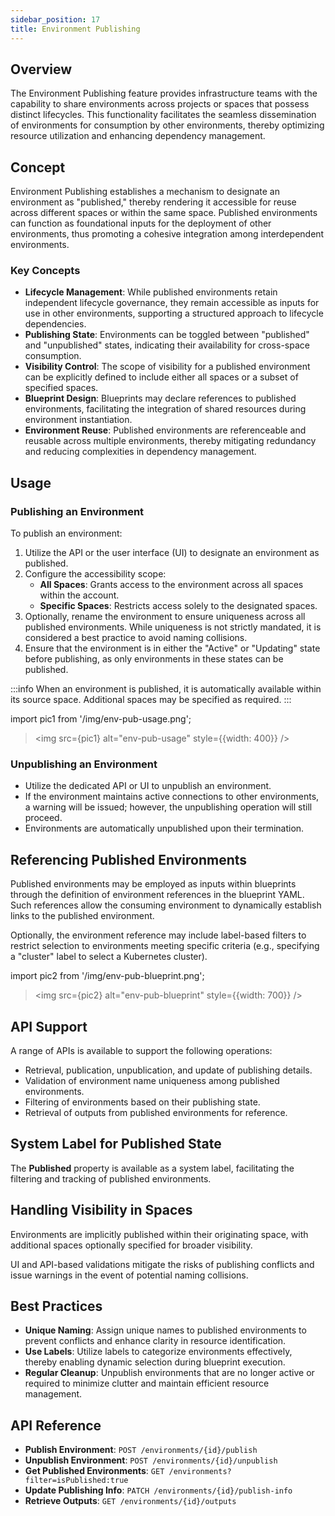 ```yaml
---
sidebar_position: 17
title: Environment Publishing
---
```


## Overview

The Environment Publishing feature provides infrastructure teams with the capability to share environments across projects or spaces that possess distinct lifecycles. This functionality facilitates the seamless dissemination of environments for consumption by other environments, thereby optimizing resource utilization and enhancing dependency management.

## Concept

Environment Publishing establishes a mechanism to designate an environment as "published," thereby rendering it accessible for reuse across different spaces or within the same space. Published environments can function as foundational inputs for the deployment of other environments, thus promoting a cohesive integration among interdependent environments.

### Key Concepts
- **Lifecycle Management**: While published environments retain independent lifecycle governance, they remain accessible as inputs for use in other environments, supporting a structured approach to lifecycle dependencies.
- **Publishing State**: Environments can be toggled between "published" and "unpublished" states, indicating their availability for cross-space consumption.
- **Visibility Control**: The scope of visibility for a published environment can be explicitly defined to include either all spaces or a subset of specified spaces.
- **Blueprint Design**: Blueprints may declare references to published environments, facilitating the integration of shared resources during environment instantiation.
- **Environment Reuse**: Published environments are referenceable and reusable across multiple environments, thereby mitigating redundancy and reducing complexities in dependency management.

## Usage

### Publishing an Environment

To publish an environment:

1. Utilize the API or the user interface (UI) to designate an environment as published.
2. Configure the accessibility scope:
   - **All Spaces**: Grants access to the environment across all spaces within the account.
   - **Specific Spaces**: Restricts access solely to the designated spaces.
3. Optionally, rename the environment to ensure uniqueness across all published environments. While uniqueness is not strictly mandated, it is considered a best practice to avoid naming collisions.
4. Ensure that the environment is in either the "Active" or "Updating" state before publishing, as only environments in these states can be published.

:::info
When an environment is published, it is automatically available within its source space. Additional spaces may be specified as required.
:::

import pic1 from '/img/env-pub-usage.png';

> <img src={pic1} alt="env-pub-usage" style={{width: 400}} />

### Unpublishing an Environment

- Utilize the dedicated API or UI to unpublish an environment.
- If the environment maintains active connections to other environments, a warning will be issued; however, the unpublishing operation will still proceed.
- Environments are automatically unpublished upon their termination.

## Referencing Published Environments

Published environments may be employed as inputs within blueprints through the definition of environment references in the blueprint YAML. Such references allow the consuming environment to dynamically establish links to the published environment.

Optionally, the environment reference may include label-based filters to restrict selection to environments meeting specific criteria (e.g., specifying a "cluster" label to select a Kubernetes cluster).

import pic2 from '/img/env-pub-blueprint.png';

> <img src={pic2} alt="env-pub-blueprint" style={{width: 700}} />

## API Support

A range of APIs is available to support the following operations:

- Retrieval, publication, unpublication, and update of publishing details.
- Validation of environment name uniqueness among published environments.
- Filtering of environments based on their publishing state.
- Retrieval of outputs from published environments for reference.

## System Label for Published State

The **Published** property is available as a system label, facilitating the filtering and tracking of published environments.

## Handling Visibility in Spaces

Environments are implicitly published within their originating space, with additional spaces optionally specified for broader visibility.

UI and API-based validations mitigate the risks of publishing conflicts and issue warnings in the event of potential naming collisions.

## Best Practices

- **Unique Naming**: Assign unique names to published environments to prevent conflicts and enhance clarity in resource identification.
- **Use Labels**: Utilize labels to categorize environments effectively, thereby enabling dynamic selection during blueprint execution.
- **Regular Cleanup**: Unpublish environments that are no longer active or required to minimize clutter and maintain efficient resource management.

## API Reference

- **Publish Environment**: `POST /environments/{id}/publish`
- **Unpublish Environment**: `POST /environments/{id}/unpublish`
- **Get Published Environments**: `GET /environments?filter=isPublished:true`
- **Update Publishing Info**: `PATCH /environments/{id}/publish-info`
- **Retrieve Outputs**: `GET /environments/{id}/outputs`

